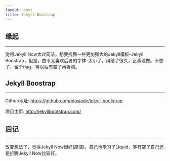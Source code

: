 ```yaml
---
layout: post
title: Jekyll Boostrap
---
```


## 缘起
----
觉得Jekyll Now太过简洁，想要折腾一些更加强大的Jekyll模板-Jekyll Boostrap，但是，由不太喜欢后者的字体-太小了。纠结了很久，正事没做。不想了，留个flag，等以后有空了再折腾。

## Jekyll Boostrap
----

Github地址: <https://github.com/plusjade/jekyll-bootstrap>

项目主页: <http://jekyllbootstrap.com/>

## 后记
----
改变想法了，觉得Jekyll Now很好(简洁)，自己也学习了Liquid，等有空了自己还是折腾Jekyll Now比较好。

